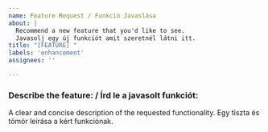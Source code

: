 ```yaml
---
name: Feature Request / Funkció Javaslása
about: |
  Recommend a new feature that you'd like to see.
  Javasolj egy új funkciót amit szeretnél látni itt.
title: "[FEATURE] "
labels: 'enhancement'
assignees: ''

---
```


<!-- 
  Please don't forget to update the title.
  Kérlek ne feledd kitölteni a bejegyzés címét.
-->

### Describe the feature: / Írd le a javasolt funkciót:
A clear and concise description of the requested functionality.
Egy tiszta és tömör leírása a kért funkciónak.
